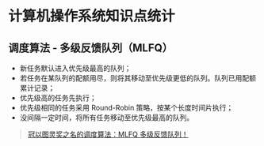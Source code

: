# 计算机操作系统知识点统计

## 调度算法 - 多级反馈队列（MLFQ）

- 新任务默认进入优先级最高的队列；
- 若任务在某队列的配额用尽，则将其移动至优先级更低的队列。队列已用配额累计记录；
- 优先级高的任务先执行；
- 优先级相同的任务采用 Round-Robin 策略，按某个长度时间片执行；
- 没间隔一定时间，将所有任务移动至优先级最高的队列。

> [冠以图灵奖之名的调度算法：MLFQ 多级反馈队列！](https://www.bilibili.com/video/BV18T1FYMEiJ)